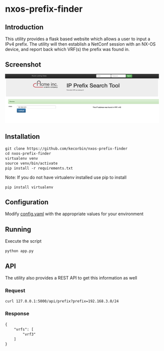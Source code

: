 # nxos-prefix-finder

## Introduction

This utility provides a flask based website which allows a user to input a IPv4 prefix.  The utility will then establish a NetConf session with an NX-OS device, and report back which VRF(s) the prefix was found in.

## Screenshot

![screenshot](/static/img/screenshot.png)

## Installation

```
git clone https://github.com/kecorbin/nxos-prefix-finder
cd nxos-prefix-finder
virtualenv venv
source venv/bin/activate
pip install -r requirements.txt

```
Note: If you do not have virtualenv installed use pip to install

`pip install virtualenv`

## Configuration

Modify [config.yaml](./config.yaml) with the appropriate values for your environment

## Running

Execute the script

`python app.py`

## API

The utility also provides a REST API to get this information as well

### Request
```
curl 127.0.0.1:5000/api/prefix?prefix=192.168.3.0/24
```
### Response
```
{
    "vrfs": [
        "vrf3"
    ]
}
```
